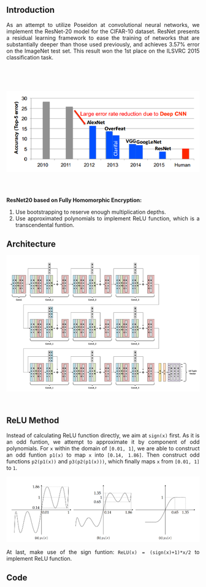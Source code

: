 ## Introduction

<div style="text-align: justify">

As an attempt to utilize Poseidon at convolutional neural networks, we implement the ResNet-20 model for the CIFAR-10 dataset. ResNet presents a residual learning framework to ease the training of networks that are substantially deeper than those used previously, and achieves 3.57% error on the ImageNet test set. This result won the 1st place on the ILSVRC 2015 classification task. 

<br>
<br>
<br>

![resnet](1.png)
<style>
    img[alt="resnet"]{
        width:800px;
    }
</style> 

<br>
<br>

**ResNet20 based on Fully Homomorphic Encryption:**
1. Use bootstrapping to reserve enough multiplication depths.
2. Use approximated polynomials to implement ReLU function, which is a transcendental funtion.


## Architecture

![architecture](2.png)
<style>
    img[alt="architecture"]{
        width:1000px;
    }
</style>

<br>

## ReLU Method

Instead of calculating ReLU function directly, we aim at `sign(x)` first. As it is an odd funtion, we attempt to approximate it by component of odd polynomials. For `x` within the domain of `[0.01, 1]`, we are able to construct an odd funtion `p1(x)` to map `x` into `[0.14, 1.86]`. Then construct odd functions `p2(p1(x))` and `p3(p2(p1(x)))`, which finally maps `x` from `[0.01, 1]` to `1`. 

![sign](3.png)
<style>
    img[alt="sign"]{
        width:800px;
    }
</style>

At last, make use of the sign funtion: `ReLU(x) = (sign(x)+1)*x/2` to implement ReLU function.

## Code

```

```